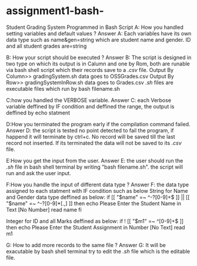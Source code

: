 # assignment1-bash-
Student Grading System Programmed in Bash Script
A: How you handled setting variables and default values ?
Answer A: Each variables have its own data type such as name&gen=string which are student name and gender. ID and all student grades are=string

B: How your script should be executed ?
Answer B: The script is designed in two type on which its output is in Calumn and one by Rom, both are runable via bash shell script which their records save to a *.csv* file. 
Output By Column>> gradingSystem.sh data goes to OSSGrades.csv
Output By Row>> gradingSystemInRow.sh data goes to Grades.csv
*.sh* files are executable files which run by bash filename.sh

C:how you handled the VERBOSE variable.
Answer C: each Verbose variable deffined by IF condition and deffined the range, the output is deffined by echo statment

D:How you terminated the program early if the compilation command failed. 
Answer D: the script is tested no point detected to fail the program, if happend it will terminate by ctrl+c. No record will be saved till the last record not inserted. If its terminated the data will not be saved to its *.csv* file.

E:How you get the input from the user.
Answer E: the user should run the *.sh* file in bash shell terminal by writing "bash filename.sh". the script will run and ask the user input.

F:How you handle the input of different data type ?
Answer F: the data type assigned to each statment with IF condition such as below
String for Name and Gender data type deffined as below: 
if [[ "$name" =~ ^-?[0-9]+$ ]] || [[ "$name" =~ ^-?[0-9]*[.,] ]]
then
echo Please Enter the Student Name in Text [No Number]
read name
fi

Integer for ID and all Marks deffined as below:
if ! [[ "$m1" =~ ^[0-9]+$ ]]
then
echo Please Enter the Student Assignment in Number [No Text]
read m1

G: How to add more records to the same file ?
Answer G: It will be exacutable by bash shell terminal try to edit the *.sh* file which is the editable file.



